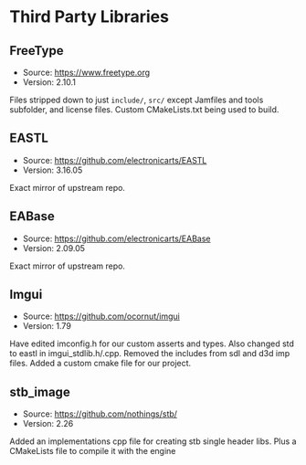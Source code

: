 # Third Party Libraries

## FreeType

- Source: https://www.freetype.org
- Version: 2.10.1

Files stripped down to just `include/`, `src/` except Jamfiles and tools subfolder, and license files. Custom CMakeLists.txt being used to build. 

## EASTL

- Source: https://github.com/electronicarts/EASTL
- Version: 3.16.05

Exact mirror of upstream repo.

## EABase

- Source: https://github.com/electronicarts/EABase 
- Version: 2.09.05

Exact mirror of upstream repo.

## Imgui

- Source: https://github.com/ocornut/imgui
- Version: 1.79

Have edited imconfig.h for our custom asserts and types. Also changed std to eastl in imgui_stdlib.h/.cpp. Removed the includes from sdl and d3d imp files. Added a custom cmake file for our project.

## stb_image

- Source: https://github.com/nothings/stb/
- Version: 2.26

Added an implementations cpp file for creating stb single header libs. Plus a CMakeLists file to compile it with the engine
